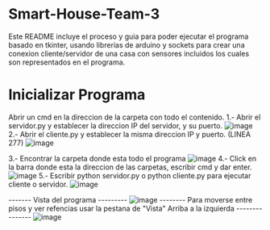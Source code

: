 # Smart-House-Team-3
Este README incluye el proceso y guia para poder ejecutar el programa basado en tkinter, usando librerias de arduino y sockets para crear una conexion cliente/servidor
de una casa con sensores incluidos los cuales son representados en el programa.
# Inicializar Programa
Abrir un cmd en la direccion de la carpeta con todo el contenido.
1.- Abrir el servidor.py y establecer la direccion IP del servidor, y su puerto.
![image](https://github.com/user-attachments/assets/c57f31f4-b144-4b24-aa02-173f2623e97f)
2.- Abrir el cliente.py y establecer la misma direccion IP y puerto. (LINEA 277)
![image](https://github.com/user-attachments/assets/19578994-1e2a-485b-925c-43b662c583db)

3.- Encontrar la carpeta donde esta todo el programa
![image](https://github.com/user-attachments/assets/ab9be7d0-9a73-4d66-9fd6-7a7769a3f56a)
4.- Click en la barra donde esta la direccion de las carpetas, escribir cmd y dar enter.
![image](https://github.com/user-attachments/assets/6cac8cc1-79f9-4f68-a6bf-be1166b0cf88)
5.- Escribir python servidor.py o python cliente.py para ejecutar cliente o servidor.
![image](https://github.com/user-attachments/assets/28881467-8fa6-4892-be46-648d262b7e62)

------- Vista del programa ---------
![image](https://github.com/user-attachments/assets/ea7f50e0-b91b-4c9f-9acb-d5d07ff6dbbb)
-------- Para moverse entre pisos y ver refencias usar la pestana de "Vista" Arriba a la izquierda ---------------
![image](https://github.com/user-attachments/assets/108939bf-08c0-4a36-8df6-583b21e5a990)




